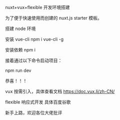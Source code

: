 nuxt+vux+flexible 开发环境搭建

为了便于快速使用而创建的 nuxt.js starter 模板。

搭建 node 环境

安装 vue-cli npm i vue-cli -g

安装依赖 npm i

接着通过以下命令启动项目：

npm run dev

恭喜！！！

vux 按需引入，具体查看文档 https://doc.vux.li/zh-CN/

flexible 响应式开发 具体百度谷歌

新手上路，欢迎各位大佬批评
